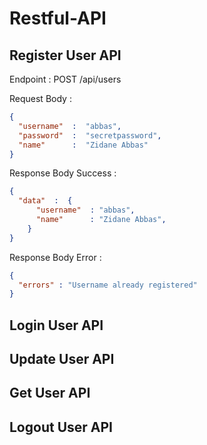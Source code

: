 # Restful-API

## Register User API

Endpoint : POST /api/users

Request Body : 
```json
{
  "username"  :  "abbas",
  "password"  :  "secretpassword",
  "name"      :  "Zidane Abbas"
}
```

Response Body Success : 
```json
{
  "data"  :  {
      "username"  : "abbas",
      "name"      : "Zidane Abbas",
    }
}
```
Response Body Error : 

```json
{
  "errors" : "Username already registered"
}
```

## Login User API

## Update User API

## Get User API

## Logout User API

